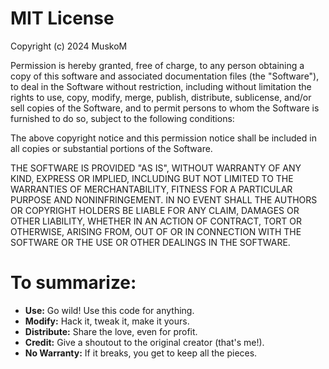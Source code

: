 # MIT License

Copyright (c) 2024 MuskoM

Permission is hereby granted, free of charge, to any person obtaining a copy
of this software and associated documentation files (the "Software"), to deal
in the Software without restriction, including without limitation the rights
to use, copy, modify, merge, publish, distribute, sublicense, and/or sell
copies of the Software, and to permit persons to whom the Software is
furnished to do so, subject to the following conditions:

The above copyright notice and this permission notice shall be included in all
copies or substantial portions of the Software.

THE SOFTWARE IS PROVIDED "AS IS", WITHOUT WARRANTY OF ANY KIND, EXPRESS OR
IMPLIED, INCLUDING BUT NOT LIMITED TO THE WARRANTIES OF MERCHANTABILITY,
FITNESS FOR A PARTICULAR PURPOSE AND NONINFRINGEMENT. IN NO EVENT SHALL THE
AUTHORS OR COPYRIGHT HOLDERS BE LIABLE FOR ANY CLAIM, DAMAGES OR OTHER
LIABILITY, WHETHER IN AN ACTION OF CONTRACT, TORT OR OTHERWISE, ARISING FROM,
OUT OF OR IN CONNECTION WITH THE SOFTWARE OR THE USE OR OTHER DEALINGS IN THE
SOFTWARE.

# To summarize:
- **Use:** Go wild! Use this code for anything.
- **Modify:** Hack it, tweak it, make it yours.
- **Distribute:** Share the love, even for profit.
- **Credit:** Give a shoutout to the original creator (that's me!).
- **No Warranty:** If it breaks, you get to keep all the pieces.

